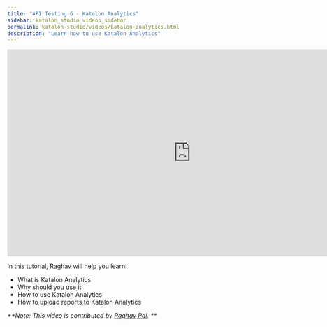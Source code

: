 ```yaml
---
title: "API Testing 6 - Katalon Analytics"
sidebar: katalon_studio_videos_sidebar
permalink: katalon-studio/videos/katalon-analytics.html
description: "Learn how to use Katalon Analytics"
---
```

<iframe width="840" height="473" src="https://www.youtube.com/embed/Ow4uqFQvm64" frameborder="0" allow="autoplay; encrypted-media" allowfullscreen="">&nbsp;</iframe>


In this tutorial, Raghav will help you learn:

* What is Katalon Analytics
* Why should you use it
* How to use Katalon Analytics
* How to upload reports to Katalon Analytics

_**Note: This video is contributed by [Raghav Pal](https://www.youtube.com/channel/UCTt7pyY-o0eltq14glaG5dg). **_
